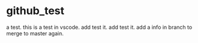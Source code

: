 # github_test
a test.
this is a test in vscode.
add test it.
add test it.
add a info in branch to merge to master again.
